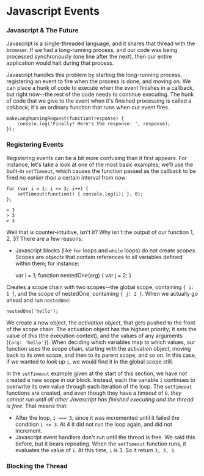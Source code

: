 # Javascript Events

### Javascript & The Future

Javascript is a single-threaded language, and it shares that thread with the browser. If we had a long-running process, and our code was being processed synchronously (one line after the next), then our entire application would halt during that process.

Javascript handles this problem by starting the long-running process, registering an event to fire when the process is done, and moving on. We can place a hunk of code to execute when the event finishes in a callback, but right now--the rest of the code needs to continue executing. The hunk of code that we give to the event when it's finished processing is called a _callback_; it's an ordinary function that runs when our event fires. 

	makeLongRunningRequest(function(response) {
		console.log('Finally! Here's the response: ', response);
	});
	
### Registering Events

Registering events can be a bit more confusing than it first appears. For instance, let's take a look at one of the most basic examples; we'll use the built-in `setTimeout`, which causes the function passed as the callback to be fired _no earlier than_ a certain interval from now:

	for (var i = 1; i <= 3; i++) {
		setTimeout(function() { console.log(i); }, 0);
	};
	
	> 3
	> 3
	> 3
	
Well that _is_ counter-intuitive, isn't it? Why isn't the output of our function 1, 2, 3? There are a few reasons:

* Javascript blocks (like `for` loops and `while` loops) do not create _scopes_. Scopes are _objects_ that contain references to all variables defined within them; for instance:

	var i = 1;
	function nestedOne(arg) {
		var j = 2;
	}
	
Creates a scope chain with two scopes--the global scope, containing `{ i: 1 }`, and the scope of nestedOne, containing `{ j: 2 }`. When we actually go ahead and run `nestedOne`:

	nestedOne('hello');
	
We create a new object, the _activation object_, that gets pushed to the front of the scope chain. The activation object has the highest priority; it sets the value of _this_ (the execution context), and the values of any arguments (`{arg: 'hello'}`). When deciding which variables map to which values, our function uses the scope chain, starting with the activation object, moving back to its own scope, and then to its parent scope, and so on. In this case, if we wanted to look up `i`, we would find it in the global scope still.

In the `setTimeout` example given at the start of this section, we have _not_ created a new scope in our block. Instead, each the variable `i` continues to overwrite its own value through each iteration of the loop. The `setTimeout` functions are created, and even though they have a timeout of `0`, _they cannot run until all other Javascript has finished executing and the thread is free_. That means that:

* After the loop, `i === 3`, since it was incremented until it failed the condition `i <= 3`. At 4 it did not run the loop again, and did not increment. 
* Javascript event handlers don't run until the thread is free. We said this before, but it bears repeating. When the `setTimeout` function runs, it evaluates the value of `i`. At this time, `i` is 3. So it return `3, 3, 3`. 

### Blocking the Thread
